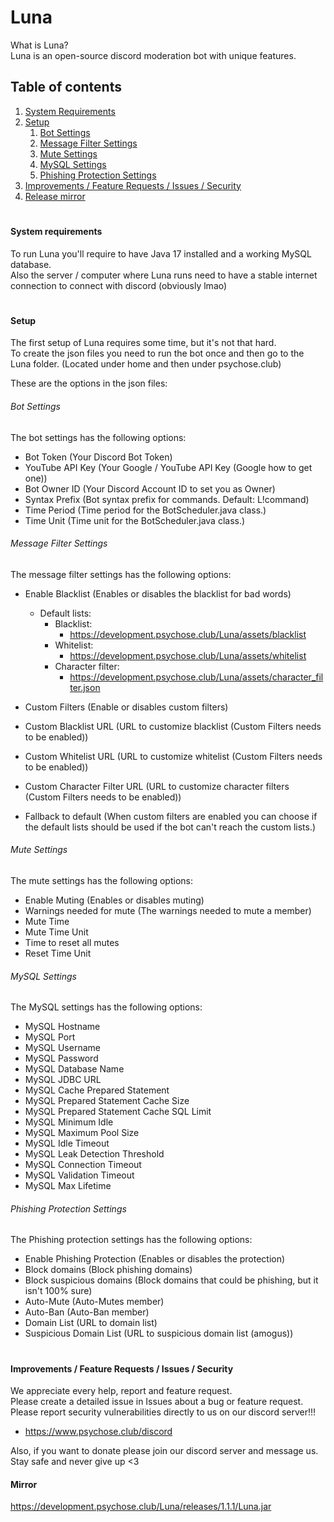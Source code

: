 # Luna
What is Luna?  
Luna is an open-source discord moderation bot with unique features.

## Table of contents
1. [System Requirements](#systemrequirements)
2. [Setup](#setup)
    1. [Bot Settings](#botsettings)
    2. [Message Filter Settings](#messagefiltersettings)
    3. [Mute Settings](#mutesettings)
    4. [MySQL Settings](#mysqlsettings)
    5. [Phishing Protection Settings](#phishingprotectionsettings)
3. [Improvements / Feature Requests / Issues / Security](#issues)
4. [Release mirror](#mirror)

#

#### System requirements <a name="systemrequirements"></a>

To run Luna you'll require to have Java 17 installed and a working MySQL database.  
Also the server / computer where Luna runs need to have a stable internet connection to connect with discord (obviously lmao)

#

#### Setup <a name="setup"></a>

The first setup of Luna requires some time, but it's not that hard.  
To create the json files you need to run the bot once and then go to the Luna folder. (Located under home and then under psychose.club)

These are the options in the json files:

###### Bot Settings <a name="botsettings"></a>
The bot settings has the following options:
- Bot Token (Your Discord Bot Token)
- YouTube API Key (Your Google / YouTube API Key (Google how to get one))
- Bot Owner ID (Your Discord Account ID to set you as Owner)
- Syntax Prefix (Bot syntax prefix for commands. Default: L!command)
- Time Period (Time period for the BotScheduler.java class.)
- Time Unit (Time unit for the BotScheduler.java class.)

###### Message Filter Settings <a name="messagefiltersettings"></a>
The message filter settings has the following options:
- Enable Blacklist (Enables or disables the blacklist for bad words)
    - Default lists:
        - Blacklist:
            - https://development.psychose.club/Luna/assets/blacklist
        - Whitelist:
            - https://development.psychose.club/Luna/assets/whitelist
        - Character filter:
            - https://development.psychose.club/Luna/assets/character_filter.json

- Custom Filters (Enable or disables custom filters)
- Custom Blacklist URL (URL to customize blacklist (Custom Filters needs to be enabled))
- Custom Whitelist URL (URL to customize whitelist (Custom Filters needs to be enabled))
- Custom Character Filter URL (URL to customize character filters (Custom Filters needs to be enabled))
- Fallback to default (When custom filters are enabled you can choose if the default lists should be used if the bot can't reach the custom lists.)

###### Mute Settings <a name="mutesettings"></a>
The mute settings has the following options:
- Enable Muting (Enables or disables muting)
- Warnings needed for mute (The warnings needed to mute a member)
- Mute Time
- Mute Time Unit
- Time to reset all mutes
- Reset Time Unit

###### MySQL Settings <a name="mysqlsettings"></a>
The MySQL settings has the following options:
- MySQL Hostname
- MySQL Port
- MySQL Username
- MySQL Password
- MySQL Database Name
- MySQL JDBC URL
- MySQL Cache Prepared Statement
- MySQL Prepared Statement Cache Size
- MySQL Prepared Statement Cache SQL Limit
- MySQL Minimum Idle
- MySQL Maximum Pool Size
- MySQL Idle Timeout
- MySQL Leak Detection Threshold
- MySQL Connection Timeout
- MySQL Validation Timeout
- MySQL Max Lifetime

###### Phishing Protection Settings <a name="phishingprotectionsettings"></a>
The Phishing protection settings has the following options:
- Enable Phishing Protection (Enables or disables the protection)
- Block domains (Block phishing domains)
- Block suspicious domains (Block domains that could be phishing, but it isn't 100% sure)
- Auto-Mute (Auto-Mutes member)
- Auto-Ban (Auto-Ban member)
- Domain List (URL to domain list)
- Suspicious Domain List (URL to suspicious domain list (amogus))
# 



#### Improvements / Feature Requests / Issues / Security <a name="issues"></a>
We appreciate every help, report and feature request.  
Please create a detailed issue in Issues about a bug or feature request.  
Please report security vulnerabilities directly to us on our discord server!!!
- https://www.psychose.club/discord


Also, if you want to donate please join our discord server and message us.  
Stay safe and never give up <3

#### Mirror <a name="mirror"></a>

https://development.psychose.club/Luna/releases/1.1.1/Luna.jar

